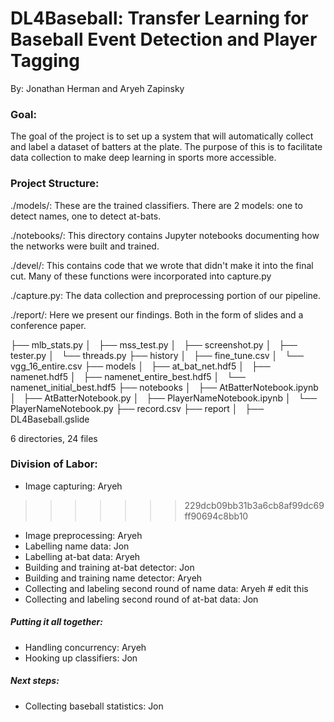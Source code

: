 # DL4Baseball: Transfer Learning for Baseball Event Detection and Player Tagging
By: Jonathan Herman and Aryeh Zapinsky

### Goal:
The goal of the project is to set up a system that will automatically collect and label a dataset of batters at the plate.
The purpose of this is to facilitate data collection to make deep learning in sports more accessible.

### Project Structure:
./models/: These are the trained classifiers.  There are 2 models: one to detect names, one to detect at-bats.

./notebooks/: This directory contains Jupyter notebooks documenting how the networks were built and trained.

./devel/: This contains code that we wrote that didn't make it into the final cut.  Many of these functions were incorporated into capture.py

./capture.py: The data collection and preprocessing portion of our pipeline.

./report/: Here we present our findings.  Both in the form of slides and a conference paper.

├── mlb_stats.py
│   ├── mss_test.py
│   ├── screenshot.py
│   ├── tester.py
│   └── threads.py
├── history
│   ├── fine_tune.csv
│   └── vgg_16_entire.csv
├── models
│   ├── at_bat_net.hdf5
│   ├── namenet.hdf5
│   ├── namenet_entire_best.hdf5
│   └── namenet_initial_best.hdf5
├── notebooks
│   ├── AtBatterNotebook.ipynb
│   ├── AtBatterNotebook.py
│   ├── PlayerNameNotebook.ipynb
│   └── PlayerNameNotebook.py
├── record.csv
├── report
│   ├── DL4Baseball.gslide

6 directories, 24 files



### Division of Labor:
- Image capturing: Aryeh
>>>>>>> 229dcb09bb31b3a6cb8af99dc69ff90694c8bb10
- Image preprocessing: Aryeh
- Labelling name data: Jon
- Labelling at-bat data: Aryeh
- Building and training at-bat detector: Jon
- Building and training name detector: Aryeh
- Collecting and labeling second round of name data: Aryeh  # edit this
- Collecting and labeling second round of at-bat data: Jon

##### Putting it all together:
- Handling concurrency: Aryeh
- Hooking up classifiers: Jon

##### Next steps:
- Collecting baseball statistics: Jon
